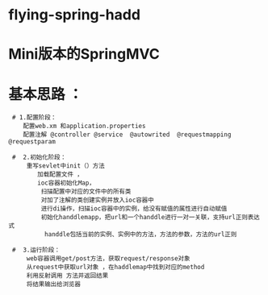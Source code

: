 # flying-spring-hadd


# Mini版本的SpringMVC

# 基本思路 ：
	 # 1.配置阶段：
 	 	配置web.xm 和application.properties 
	 	配置注解 @controller @service  @autowrited  @requestmapping  @requestparam
	 
	 #  2.初始化阶段：
		 重写sevlet中init（）方法 
		 	加载配置文件 ，
			ioc容器初始化Map， 
			 扫描配置中对应的文件中的所有类 
			 对加了注解的类创建实例并放入ioc容器中
			 进行di操作，扫描ioc容器中的实例，给没有赋值的属性进行自动赋值
			 初始化handdlemapp，把url和一个handdle进行一对一关联，支持url正则表达式
			  handdle包括当前的实例、实例中的方法，方法的参数，方法的url正则
			  
	 #  3.运行阶段：
		 web容器调用get/post方法，获取request/response对象 
		 从request中获取url对象 ，在haddlemap中找到对应的method
		 利用反射调用 方法并返回结果
		 将结果输出给浏览器
		 

